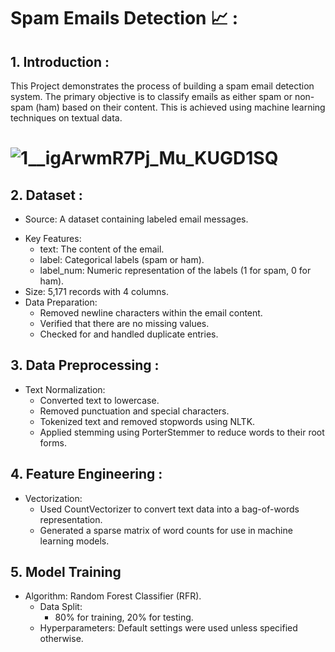 # Spam Emails Detection 📈 :
## 1. Introduction : 
This Project demonstrates the process of building a spam email detection system. The primary objective is to classify emails as either spam or non-spam (ham) based on their content. This is achieved using machine learning techniques on textual data.
# ![1__igArwmR7Pj_Mu_KUGD1SQ](https://github.com/user-attachments/assets/a37f172f-bf10-4e93-889e-221d024fc0b8)
## 2. Dataset :
 - Source: A dataset containing labeled email messages.
 * Key Features:
   *  text: The content of the email.
   *  label: Categorical labels (spam or ham).
   *  label_num: Numeric representation of the labels (1 for spam, 0 for ham).
 *  Size: 5,171 records with 4 columns.
 * 	Data Preparation:
    * 	Removed newline characters within the email content.
    * 	Verified that there are no missing values.
    * 	Checked for and handled duplicate entries.
## 3. Data Preprocessing :
 - Text Normalization:
   * Converted text to lowercase.
   * Removed punctuation and special characters.
   * Tokenized text and removed stopwords using NLTK.
   * Applied stemming using PorterStemmer to reduce words to their root forms. 
## 4. Feature Engineering :
 - Vectorization:
   * Used CountVectorizer to convert text data into a bag-of-words representation.
   * Generated a sparse matrix of word counts for use in machine learning models.
## 5. Model Training
 - Algorithm: Random Forest Classifier (RFR).
   *	Data Split: 
	    *  80% for training, 20% for testing.
   *	Hyperparameters: Default settings were used unless specified otherwise. 

